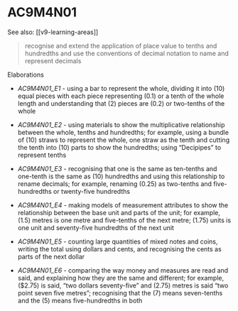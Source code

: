 
# AC9M4N01 

See also: [[v9-learning-areas]]

> recognise and extend the application of place value to tenths and hundredths and use the conventions of decimal notation to name and represent decimals

Elaborations


- _AC9M4N01_E1_ - using a bar to represent the whole, dividing it into \(10\) equal pieces with each piece representing \(0.1\) or a tenth of the whole length and understanding that \(2\) pieces are \(0.2\) or two-tenths of the whole

- _AC9M4N01_E2_ - using materials to show the multiplicative relationship between the whole, tenths and hundredths; for example, using a bundle of \(10\) straws to represent the whole, one straw as the tenth and cutting the tenth into \(10\) parts to show the hundredths; using “Decipipes” to represent tenths

- _AC9M4N01_E3_ - recognising that one is the same as ten-tenths and one-tenth is the same as \(10\) hundredths and using this relationship to rename decimals; for example, renaming \(0.25\) as two-tenths and five-hundredths or twenty-five hundredths

- _AC9M4N01_E4_ - making models of measurement attributes to show the relationship between the base unit and parts of the unit; for example, \(1.5\) metres is one metre and five-tenths of the next metre; \(1.75\) units is one unit and seventy-five hundredths of the next unit

- _AC9M4N01_E5_ - counting large quantities of mixed notes and coins, writing the total using dollars and cents, and recognising the cents as parts of the next dollar

- _AC9M4N01_E6_ - comparing the way money and measures are read and said, and explaining how they are the same and different; for example, \(\$2.75\) is said, “two dollars seventy-five” and \(2.75\) metres is said “two point seven five metres”; recognising that the \(7\) means seven-tenths and the \(5\) means five-hundredths in both
